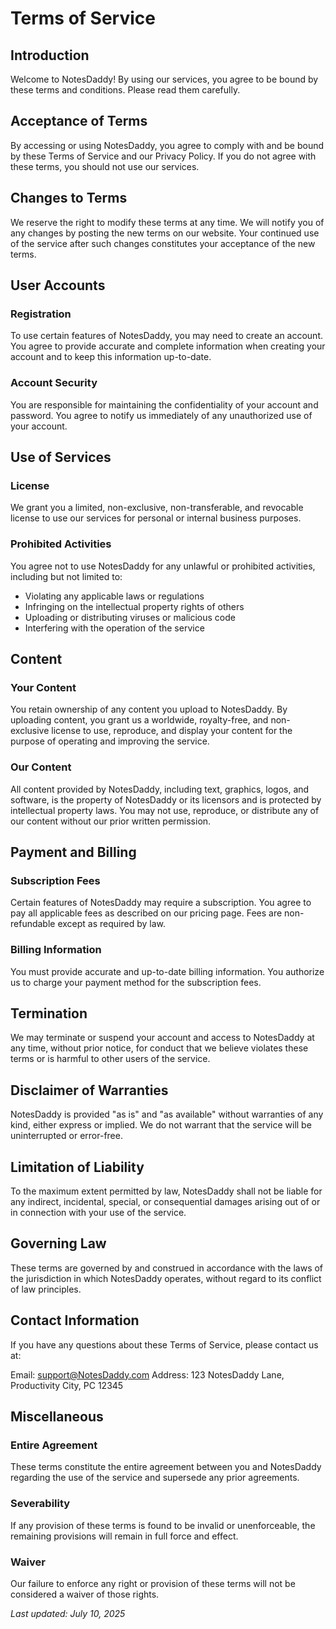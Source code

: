 # Terms of Service

## Introduction

Welcome to NotesDaddy! By using our services, you agree to be bound by these terms and conditions. Please read them carefully.

## Acceptance of Terms

By accessing or using NotesDaddy, you agree to comply with and be bound by these Terms of Service and our Privacy Policy. If you do not agree with these terms, you should not use our services.

## Changes to Terms

We reserve the right to modify these terms at any time. We will notify you of any changes by posting the new terms on our website. Your continued use of the service after such changes constitutes your acceptance of the new terms.

## User Accounts

### Registration

To use certain features of NotesDaddy, you may need to create an account. You agree to provide accurate and complete information when creating your account and to keep this information up-to-date.

### Account Security

You are responsible for maintaining the confidentiality of your account and password. You agree to notify us immediately of any unauthorized use of your account.

## Use of Services

### License

We grant you a limited, non-exclusive, non-transferable, and revocable license to use our services for personal or internal business purposes.

### Prohibited Activities

You agree not to use NotesDaddy for any unlawful or prohibited activities, including but not limited to:

- Violating any applicable laws or regulations
- Infringing on the intellectual property rights of others
- Uploading or distributing viruses or malicious code
- Interfering with the operation of the service

## Content

### Your Content

You retain ownership of any content you upload to NotesDaddy. By uploading content, you grant us a worldwide, royalty-free, and non-exclusive license to use, reproduce, and display your content for the purpose of operating and improving the service.

### Our Content

All content provided by NotesDaddy, including text, graphics, logos, and software, is the property of NotesDaddy or its licensors and is protected by intellectual property laws. You may not use, reproduce, or distribute any of our content without our prior written permission.

## Payment and Billing

### Subscription Fees

Certain features of NotesDaddy may require a subscription. You agree to pay all applicable fees as described on our pricing page. Fees are non-refundable except as required by law.

### Billing Information

You must provide accurate and up-to-date billing information. You authorize us to charge your payment method for the subscription fees.

## Termination

We may terminate or suspend your account and access to NotesDaddy at any time, without prior notice, for conduct that we believe violates these terms or is harmful to other users of the service.

## Disclaimer of Warranties

NotesDaddy is provided "as is" and "as available" without warranties of any kind, either express or implied. We do not warrant that the service will be uninterrupted or error-free.

## Limitation of Liability

To the maximum extent permitted by law, NotesDaddy shall not be liable for any indirect, incidental, special, or consequential damages arising out of or in connection with your use of the service.

## Governing Law

These terms are governed by and construed in accordance with the laws of the jurisdiction in which NotesDaddy operates, without regard to its conflict of law principles.

## Contact Information

If you have any questions about these Terms of Service, please contact us at:

Email: support@NotesDaddy.com
Address: 123 NotesDaddy Lane, Productivity City, PC 12345

## Miscellaneous

### Entire Agreement

These terms constitute the entire agreement between you and NotesDaddy regarding the use of the service and supersede any prior agreements.

### Severability

If any provision of these terms is found to be invalid or unenforceable, the remaining provisions will remain in full force and effect.

### Waiver

Our failure to enforce any right or provision of these terms will not be considered a waiver of those rights.

_Last updated: July 10, 2025_
